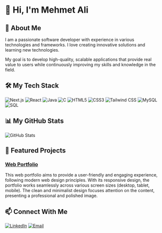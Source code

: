 # 👋 Hi, I'm Mehmet Ali

## 🚀 About Me
I am a passionate software developer with experience in various technologies and frameworks. I love creating innovative solutions and learning new technologies.

My goal is to develop high-quality, scalable applications that provide real value to users while continuously improving my skills and knowledge in the field.

## 🛠️ My Tech Stack
![Next.js](https://img.shields.io/badge/-Next.js-000000?style=flat-square&logo=next.js&logoColor=white)
![React](https://img.shields.io/badge/-React-61DAFB?style=flat-square&logo=react&logoColor=black)
![Java](https://img.shields.io/badge/-Java-007396?style=flat-square&logo=java&logoColor=white)
![C](https://img.shields.io/badge/-C-A8B9CC?style=flat-square&logo=c&logoColor=black)
![HTML5](https://img.shields.io/badge/-HTML5-E34F26?style=flat-square&logo=html5&logoColor=white)
![CSS3](https://img.shields.io/badge/-CSS3-1572B6?style=flat-square&logo=css3&logoColor=white)
![Tailwind CSS](https://img.shields.io/badge/-Tailwind%20CSS-38B2AC?style=flat-square&logo=tailwind-css&logoColor=white)
![MySQL](https://img.shields.io/badge/-MySQL-4479A1?style=flat-square&logo=mysql&logoColor=white)
![SQL](https://img.shields.io/badge/-SQL-4479A1?style=flat-square&logo=postgresql&logoColor=white)

## 📊 My GitHub Stats
![GitHub Stats](https://github-readme-stats.vercel.app/api?username=mehmetali-ozturk&show_icons=true&theme=radical)

## 🌟 Featured Projects
### [Web Portfolio](https://github.com/mehmetali-ozturk/web-portfolio)
This web portfolio aims to provide a user-friendly and engaging experience, following modern web design principles. With its responsive design, the portfolio works seamlessly across various screen sizes (desktop, tablet, mobile). The clean and minimalist design focuses attention on the content, presenting a professional and polished image.

## 📫 Connect With Me
[![LinkedIn](https://img.shields.io/badge/-LinkedIn-0077B5?style=flat-square&logo=linkedin&logoColor=white)](https://www.linkedin.com/in/mehmet-ali-ozturk-/)
[![Email](https://img.shields.io/badge/-Email-D14836?style=flat-square&logo=gmail&logoColor=white)](mailto:mehmetali.ozturk@hotmail.com)
